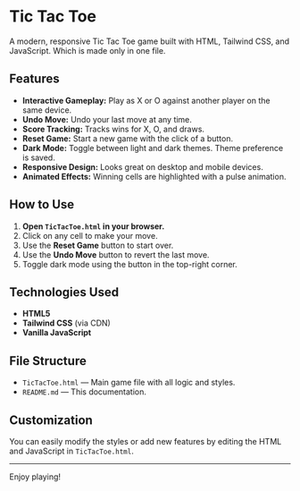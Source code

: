 # Tic Tac Toe

A modern, responsive Tic Tac Toe game built with HTML, Tailwind CSS, and JavaScript. Which is made only in one file.

## Features

- **Interactive Gameplay:** Play as X or O against another player on the same device.
- **Undo Move:** Undo your last move at any time.
- **Score Tracking:** Tracks wins for X, O, and draws.
- **Reset Game:** Start a new game with the click of a button.
- **Dark Mode:** Toggle between light and dark themes. Theme preference is saved.
- **Responsive Design:** Looks great on desktop and mobile devices.
- **Animated Effects:** Winning cells are highlighted with a pulse animation.

## How to Use

1. **Open `TicTacToe.html` in your browser.**
2. Click on any cell to make your move.
3. Use the **Reset Game** button to start over.
4. Use the **Undo Move** button to revert the last move.
5. Toggle dark mode using the button in the top-right corner.

## Technologies Used

- **HTML5**
- **Tailwind CSS** (via CDN)
- **Vanilla JavaScript**

## File Structure

- `TicTacToe.html` — Main game file with all logic and styles.
- `README.md` — This documentation.

## Customization

You can easily modify the styles or add new features by editing the HTML and JavaScript in `TicTacToe.html`.

---

Enjoy playing!

